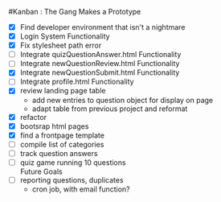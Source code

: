 #Kanban : The Gang Makes a Prototype

- [x] Find developer environment that isn't a nightmare </br>
- [x] Login System Functionality </br>
- [x] Fix stylesheet path error </br>
- [ ] Integrate quizQuestionAnswer.html Functionality </br>
- [ ] Integrate newQuestionReview.html Functionality </br>
- [x] Integrate newQuestionSubmit.html Functionality </br>
- [ ] Integrate profile.html Functionality </br>
- [x] review landing page table </br>
    - add new entries to question object for display on page</br>
    - adapt table from previous project and reformat</br> 
- [x] refactor</br> 
- [x] bootsrap html pages</br> 
- [x] find a frontpage template</br> 
- [ ] compile list of categories</br>
- [ ] track question answers</br>
- [ ] quiz game running 10 questions</br> 
Future Goals</br>
- [ ] reporting questions, duplicates </br>
    - cron job, with email function? </br>
